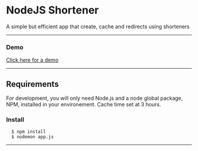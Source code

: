 # NodeJS Shortener

A simple but efficient app that create, cache and redirects using shorteners

---
### Demo
[Click here for a demo](https://node-js-shortener.vercel.app)


---
## Requirements

For development, you will only need Node.js and a node global package, NPM, installed in your environement.
Cache time set at 3 hours.


###
### Install

      $ npm install
      $ nodemon app.js

---



